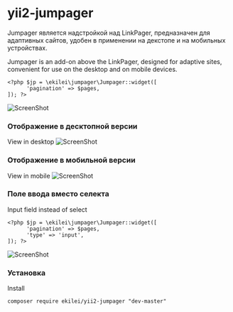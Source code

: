 # yii2-jumpager

Jumpager является надстройкой над LinkPager, предназначен для адаптивных сайтов, удобен в применении на декстопе и на мобильных устройствах.

Jumpager is an add-on above the LinkPager, designed for adaptive sites, convenient for use on the desktop and on mobile devices.


```angular2html
<?php $jp = \ekilei\jumpager\Jumpager::widget([
      'pagination' => $pages,
]); ?>
```
![ScreenShot](https://raw.github.com/ekilei/yii2-jumpager/master/screen/1.png)

### Отображение в десктопной версии
View in desktop
![ScreenShot](https://raw.github.com/ekilei/yii2-jumpager/master/screen/2.png)

### Отображение в мобильной версии
View in mobile
![ScreenShot](https://raw.github.com/ekilei/yii2-jumpager/master/screen/3.png)

### Поле ввода вместо селекта
Input field instead of select 

```angular2html
<?php $jp = \ekilei\jumpager\Jumpager::widget([
      'pagination' => $pages,
      'type' => 'input',
]); ?>
```
![ScreenShot](https://raw.github.com/ekilei/yii2-jumpager/master/screen/4.png)

### Установка
Install

```
composer require ekilei/yii2-jumpager "dev-master"
```
